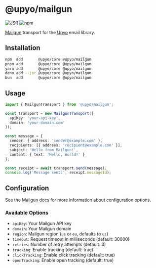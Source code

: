 <!-- deno-fmt-ignore-file -->

@upyo/mailgun
=============

[![JSR][JSR badge]][JSR]
[![npm][npm badge]][npm]

[Mailgun] transport for the [Upyo] email library.

[JSR]: https://jsr.io/@upyo/mailgun
[JSR badge]: https://jsr.io/badges/@upyo/mailgun
[npm]: https://www.npmjs.com/package/@upyo/mailgun
[npm badge]: https://img.shields.io/npm/v/@upyo/mailgun?logo=npm
[Mailgun]: https://www.mailgun.com/
[Upyo]: https://upyo.org/


Installation
------------

~~~~ sh
npm  add       @upyo/core @upyo/mailgun
pnpm add       @upyo/core @upyo/mailgun
yarn add       @upyo/core @upyo/mailgun
deno add --jsr @upyo/core @upyo/mailgun
bun  add       @upyo/core @upyo/mailgun
~~~~


Usage
-----

~~~~ typescript
import { MailgunTransport } from '@upyo/mailgun';

const transport = new MailgunTransport({
  apiKey: 'your-api-key',
  domain: 'your-domain.com'
});

const message = {
  sender: { address: 'sender@example.com' },
  recipients: [{ address: 'recipient@example.com' }],
  subject: 'Hello from Mailgun!',
  content: { text: 'Hello, World!' }
};

const receipt = await transport.send(message);
console.log('Message sent:', receipt.messageId);
~~~~


Configuration
-------------

See the [Mailgun docs] for more information about configuration options.

[Mailgun docs]: https://documentation.mailgun.com/

### Available Options

 -  `apiKey`: Your Mailgun API key
 -  `domain`: Your Mailgun domain
 -  `region`: Mailgun region (`us` or `eu`, defaults to `us`)
 -  `timeout`: Request timeout in milliseconds (default: 30000)
 -  `retries`: Number of retry attempts (default: 3)
 -  `tracking`: Enable tracking (default: true)
 -  `clickTracking`: Enable click tracking (default: true)
 -  `openTracking`: Enable open tracking (default: true)
